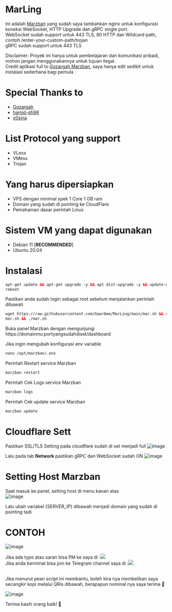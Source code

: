 # MarLing

Ini adalah [Marzban](https://github.com/Gozargah/Marzban) yang sudah saya tambahkan nginx untuk konfigurasi koneksi WebSocket, HTTP Upgrade dan gRPC single port. </br>
WebSocket sudah support untuk 443 TLS, 80 HTTP dan Wildcard path, contoh /enter-your-custom-path/trojan </br>
gRPC sudah support untuk 443 TLS </br>

Disclaimer: Proyek ini hanya untuk pembelajaran dan komunikasi pribadi, mohon jangan menggunakannya untuk tujuan ilegal. </br>
Credit aplikasi full to [Gozargah Marzban](https://github.com/Gozargah), saya hanya edit sedikit untuk instalasi sederhana bagi pemula . </br>

# Special Thanks to

- [Gozargah](https://github.com/Gozargah/Marzban)
- [hamid-gh98](https://github.com/hamid-gh98)
- [x0sina](https://github.com/x0sina/marzban-sub)

# List Protocol yang support

- VLess
- VMess
- Trojan

# Yang harus dipersiapkan

- VPS dengan minimal spek 1 Core 1 GB ram
- Domain yang sudah di pointing ke CloudFlare
- Pemahaman dasar perintah Linux

# Sistem VM yang dapat digunakan

- Debian 11 [**RECOMMENDED**] </br>
- Ubuntu 20.04 </br>

# Instalasi

```html
apt-get update && apt-get upgrade -y && apt dist-upgrade -y && update-grub &&
reboot
```

Pastikan anda sudah login sebagai root sebelum menjalankan perintah dibawah

```html
wget https://raw.githubusercontent.com/GawrAme/MarLing/main/mar.sh && chmod +x
mar.sh && ./mar.sh
```

Buka panel Marzban dengan mengunjungi https://domainmu:portyangsudahdiset/dashboard <br>

Jika ingin mengubah konfigurasi env variable

```html
nano /opt/marzban/.env
```

Perintah Restart service Marzban

```html
marzban restart
```

Perintah Cek Logs service Marzban

```html
marzban logs
```

Perintah Cek update service Marzban

```html
marzban update
```

# Cloudflare Sett

Pastikan SSL/TLS Setting pada cloudflare sudah di set menjadi full
![image](https://github.com/GawrAme/MarLing/assets/97426017/3aeedf09-308e-41b0-9640-50e4abb77aa0) </br>

Lalu pada tab **Network** pastikan gRPC dan WebSocket sudah ON
![image](https://github.com/GawrAme/MarLing/assets/97426017/65d9b413-fda4-478a-99a5-b33d8e5fec3d)

# Setting Host Marzban

Saat masuk ke panel, setting host di menu kanan atas <br>
![image](https://github.com/GawrAme/MarLing/assets/97426017/6b96bce7-39c7-4b5c-b01e-8dfdea91cb47) </br>

Lalu ubah variabel {SERVER_IP} dibawah menjadi domain yang sudah di pointing tadi <br>

# CONTOH

![image](https://github.com/GawrAme/MarLing/assets/97426017/191a485c-07a7-4a28-88d3-b66fa403abc7)
</br>

Jika ada typo atau saran bisa PM ke saya di :<a href="https://t.me/EkoLing" target=”_blank”><img src="https://img.shields.io/static/v1?style=for-the-badge&logo=Telegram&label=Telegram&message=Click%20Here&color=blue"></a><br>
Jika anda berminat bisa join ke Telegram channel saya di :<a href="https://t.me/LingVPN" target=”_blank”><img src="https://img.shields.io/static/v1?style=for-the-badge&logo=Telegram&label=Telegram&message=Click%20Here&color=blue"></a><br>
<br>

Jika menurut pean script ini membantu, boleh kira nya membelikan saya secangkir kopi melalui QRis dibawah, berapapun nominal nya saya terima 🙏 <br>

![image](https://github.com/GawrAme/MarLing/assets/97426017/096f46ba-ed4d-47c8-a887-f3f3acd595d5)

Terima kasih orang baik! 🙏

</br>
